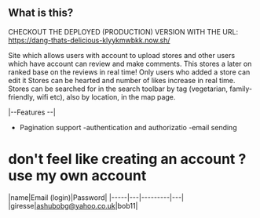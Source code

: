 ## What is this?
 CHECKOUT THE DEPLOYED (PRODUCTION) VERSION WITH THE URL:  https://dang-thats-delicious-klyykmwbkk.now.sh/
 

Site which allows users with account to upload stores and other users which have account can review and make comments. 
This stores a later on ranked base on the reviews in real time!
Only users who added a store can edit it
Stores can be hearted and number of likes increase in real time.
Stores can be searched for in the search toolbar by tag (vegetarian, family-friendly, wifi etc), also by location, in the map page.


|--Features --|
- Pagination support
-authentication and authorizatio
-email sending




# don't feel like creating an account ? use my own account

|name|Email (login)|Password|
|-----|---|---------|---|
 |giresse|ashubobg@yahoo.co.uk|bob11|
 




